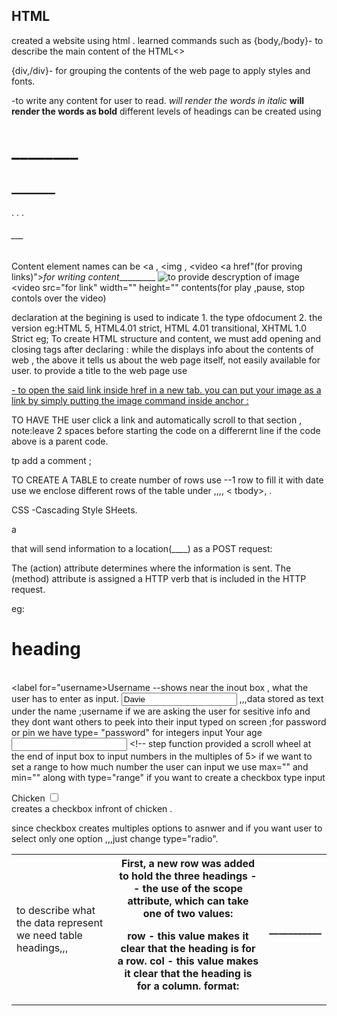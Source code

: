 **HTML**
---

created a website using html .
learned commands such as {body,/body}- to describe the main content of the HTML<>
 
 {div,/div}- for grouping the contents of the web page to apply styles and fonts.
<p> -to write any content for user to read.
  <em> will render the words in italic </em>
  <strong> will render the words as bold</strong>
different levels of headings can be created using 
<h1>________</h1>
<h2>_______</h2>
.
.
.
<h6>___</h6>

<elementName attributeName="attributeValue">Content</elementName>
element names can be <a , <img , <video
<a href"(for proving links)">_for writing content__________</a>
<img src="for link" alt="to provide descryption of image">
<video src="for link" width="" height="" contents(for play ,pause, stop contols over the video)

declaration at the begining is used to indicate 1. the type ofdocument 2. the version  eg:HTML 5, HTML4.01 strict, HTML 4.01 transitional, XHTML 1.0 Strict
eg; <!DOCTYPE html>
 To create HTML structure and content, we must add opening and closing <html> tags after declaring <!DOCTYPE html>:
  while the <body> displays info about the contents of web , the <head> above it tells us about the web page itself, not easily available for user.
   to provide a title to the web page use <title>____</title>

<body>
<a href="" target="_blank"> - to open the said link inside href in a new tab.
you can put your image as a link by simply putting the image command inside anchor :<a_____> <img________> </a>

TO HAVE THE user click a link and automatically scroll to that section ,
note:leave 2 spaces before starting the code on a differernt line if the code above is a parent code.

tp add a comment ; <!--________-->

TO CREATE A TABLE <table>
to create number of rows use <tr> </tr> --1 row
to fill it with date use <td>
to describe what the data represent we need table headings,,,<th>
First, a new row was added to hold the three headings
-- the use of the scope attribute, which can take one of two values:

row - this value makes it clear that the heading is for a row.
col - this value makes it clear that the heading is for a column.
format: <th scope="row/col" >___________</th>
we enclose different rows of the table under ,,,<thead>, <
tbody>, <tfoot>.

CSS -Cascading Style SHeets.

 a <form> that will send information to a location(____) as a POST request:

The (action) attribute determines where the information is sent.
The (method) attribute is assigned a HTTP verb that is included in the HTTP request.

eg: <form>
				<h1>heading</h1>  
	      <!--Add your code below-->
        <label for="username>Username</label> --shows near the inout box , what the user has to enter as input.
        <input type="text" name="username" value="Davie"> ,,,data stored as text under the name ;username
      </form>
     if we are asking the user for sesitive info and they dont want others to peek into their input typed on screen ;for password or pin 
we have type= "password"
for integers input 
<label for="year">Your age</label>
<input type="number" id="year" name="age" step="5">   <!-- step function provided a scroll wheel at the end of input box to input numbers in the multiples of 5>
if we want to set a range to how much number the user can input we use max="" and min="" along with type="range"
if you want to create a checkbox type input
<section class="protein">
 <label for="chicken">Chicken</label>
 <input type="checkbox" id="chicken" name="protein" value="chicken">
</section> creates a checkbox infront of chicken .

since checkbox creates multiples options to asnwer and if you want user to select only one option ,,,just change type="radio".
